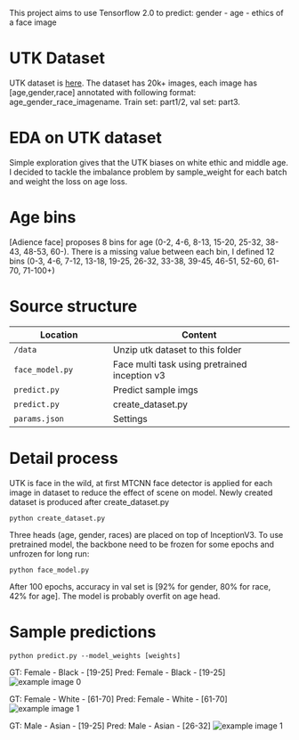 This project aims to use Tensorflow 2.0 to predict: gender - age - ethics of a face image

# UTK Dataset
UTK dataset is [here](https://susanqq.github.io/UTKFace/). The dataset has 20k+ images, each image has [age,gender,race] annotated with following format:
age_gender_race_imagename. Train set: part1/2, val set: part3.

# EDA on UTK dataset
Simple exploration gives that the UTK biases on white ethic and middle age. I decided to tackle the imbalance problem by sample_weight for each batch and weight the loss on age loss.

# Age bins
[Adience face] proposes 8 bins for age (0-2, 4-6, 8-13, 15-20, 25-32, 38-43, 48-53, 60-). There is a missing value between each bin, I defined 12 bins (0-3, 4-6, 7-12, 13-18, 19-25, 26-32, 33-38, 39-45, 46-51, 52-60, 61-70, 71-100+)


# Source structure

| Location             |  Content                                   |
|----------------------|--------------------------------------------|
| `/data`              | Unzip utk dataset to this folder           |
| `face_model.py        `   | Face multi task using pretrained inception v3        |
| `predict.py ` | Predict sample imgs |
| `predict.py ` | create_dataset.py |
| `params.json ` | Settings |

# Detail process
UTK is face in the wild, at first MTCNN face detector is applied for each image in dataset to reduce the effect of scene on model. Newly created dataset is produced after create_dataset.py

```
python create_dataset.py
```

Three heads (age, gender, races) are placed on top of InceptionV3. To use pretrained model, the backbone need to be frozen for some epochs and unfrozen for long run:

```
python face_model.py
```

After 100 epochs, accuracy in val set is [92% for gender, 80% for race, 42% for age]. The model is probably overfit on age head.

# Sample predictions
```
python predict.py --model_weights [weights]
```

GT: Female - Black - [19-25]
Pred: Female - Black - [19-25]
![example image 0](./sample_imgs/female_black_24.jpg)

GT: Female - White - [61-70]
Pred: Female - White - [61-70]
![example image 1](./sample_imgs/female_white_67.jpg)

GT: Male - Asian - [19-25]
Pred: Male - Asian - [26-32]
![example image 1](./sample_imgs/male_asian_24.jpg)